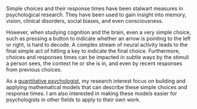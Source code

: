 Simple choices and their response times have been stalwart measures in psychological research. They have been used to gain insight into memory, vision, clinical disorders, social biases, and even consciousness.

However, when studying cognition and the brain, even a very simple choice, such as pressing a button to indicate whether an arrow is pointing to the left or right, is hard to decode. A complex stream of neural activity leads to the final simple act of hitting a key to indicate the final choice. Furthermore, choices and responses times can be impacted in subtle ways by the stimuli a person sees, the context he or she is in, and even by recent responses from previous choices.

As a [quantitative psychologist](http://www.apa.org/research/tools/quantitative/), my research interest focus on building and applying mathematical models that can describe these simple choices and response times. I am also interested in making these models easier for psychologists in other fields to apply to their own work.
